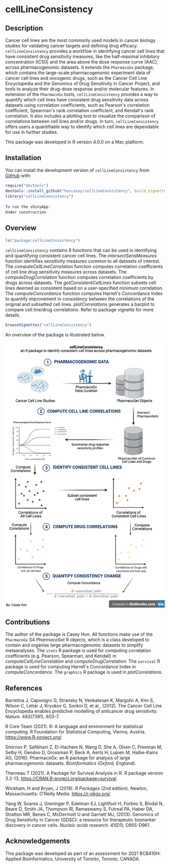 
# cellLineConsistency

<!-- badges: start -->
<!-- badges: end -->

## Description

Cancer cell lines are the most commonly used models in cancer biology studies for validating cancer targets and defining drug efficacy. `cellLineConsistency` provides a workflow in identifying cancer cell lines that have consistent drug sensitivity measures, like the half-maximal inhibitory concentration (IC50) and the area above the dose response curve (AAC), across pharmacogenomic datasets. It extends the `PharmacoGx` package, which contains the large-scale pharmacogenomic experiment data of cancer cell lines and oncogenic drugs, such as the Cancer Cell Line Encyclopedia and the Genomics of Drug Sensitivity in Cancer Project, and tools to analyze their drug-dose response and/or molecular features. In extension of the `PharmacoGx` tools, `cellLineConsistency` provides a way to quantify which cell lines have consistent drug sensitivity data across datasets using correlation coefficients, such as Pearson's correlation coefficient, Spearman's rank correlation coefficient, and Kendall's rank correlation. It also includes a plotting tool to visualize the comparison of correlations between cell lines and/or drugs. In turn, `cellLineConsistency` offers users a quantifiable way to identify which cell lines are dependable for use in further studies.

This package was developed in R version 4.0.0 on a Mac platform.

## Installation

You can install the development version of `cellLineConsistency` from [GitHub](https://github.com/) with:

``` r
require("devtools")
devtools::install_github("honcasey/cellLineConsistency", build_vignettes = TRUE)
library("cellLineConsistency")

To run the shinyApp:
Under construction
```

## Overview
``` r
ls("package:cellLineConsistency")
``` 
`cellLineConsistency` contains 6 functions that can be used in identifying and quantifying consistent cancer cell lines. The *intersectSensMeasures* function identifies sensitivity measures common to all datasets of interest. The *computeCellLineCorrelation* function computes correlation coefficients of cell line drug sensitivity measures across datasets. The *computeDrugCorrelation* function computes correlation coefficients by drugs across datasets. The *getConsistentCellLines* function subsets cell lines deemed as consistent based on a user-specified minimum correlation. The *computeConcordance* function computes Harrell's Concordance Index to quantify improvement in consistency between the correlations of the original and subsetted cell lines. *plotCorrelations* generates a barplot to compare cell line/drug correlations. Refer to package vignette for more details.
``` r
browseVignettes("cellLineConsistency")
``` 
An overview of the package is illustrated below.

![](package_overview_chart.png)

## Contributions
The author of the package is Casey Hon. All functions make use of the `PharmacoGx` S4 *PharmacoSet* R objects, which is a class developed to contain and organise large pharmacogenomic datasets to simplify metaanalyses. The `stats` R package is used for computing correlation coefficients (e.g. Pearson, Spearman, and Kendall) in *computeCellLineCorrelation* and *computeDrugCorrelation*. The `survival` R package is used for computing Harrell's Concordance Index in *computeConcordance*. The `graphics` R package is used in *plotCorrelations*. 

## References
Barretina J, Caponigro G, Stransky N, Venkatesan K, Margolin A, Kim S, Wilson C, Lehár J, Kryukov G, Sonkin D, et al., (2012). The Cancer Cell Line Encyclopedia enables predictive modelling of anticancer drug sensitivity. *Nature*. 483(7391), 603-7.

R Core Team (2021). R: A language and environment for statistical computing. R Foundation for Statistical Computing, Vienna, Austria. https://www.R-project.org/

Smirnov P, Safikhani Z, El-Hachem N, Wang D, She A, Olsen C, Freeman M, Selby H, Gendoo D, Grossman P, Beck A, Aerts H, Lupien M, Haibe-Kains AG, (2016). PharmacoGx: an R package for analysis of large pharmacogenomic datasets. *Bioinformatics (Oxford, England)*.

Therneau T (2021). A Package for Survival Analysis in R. R package version 3.2-13, https://CRAN.R-project.org/package=survival.

Wickham, H and Bryan, J (2019). *R Packages* (2nd edition). Newton, Massachusetts: O'Reilly Media. https://r-pkgs.org/

Yang W, Soares J, Greninger P, Edelman EJ, Lightfoot H, Forbes S, Bindal N, Beare D, Smith JA, Thompson IR, Ramaswamy S, Futreal PA, Haber DA, Stratton MR, Benes C, McDermott U and Garnett MJ, (2013). Genomics of Drug Sensitivity in Cancer (GDSC): a resource for therapeutic biomarker discovery in cancer cells. *Nucleic acids research*. 41(D1), D955-D961. 

## Acknowledgements
This package was developed as part of an assessment for 2021 BCB410H: Applied Bioinformatics, University of Toronto, Toronto, CANADA.

